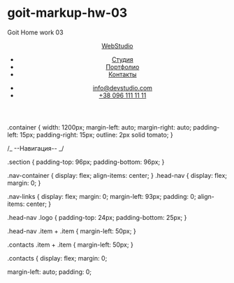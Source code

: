 # goit-markup-hw-03

Goit Home work 03

<header class="nav">
      <div class="container nav-container">
      <nav class="head-nav">
        <a href="./index.html" class="logo" lang="en"><span class="web-logo">Web</span>Studio</a>
        <ul class="nav-links">
          <li class="item"><a href="./index.html" class="link current">Студия</a></li>
          <li class="item"><a href="./portfolio.html" class="link">Портфолио</a></li>
          <li class="item"><a href="#" class="link">Контакты</a></li>
        </ul>
      </nav>
      <ul class="contacts">
        <li class="item"><a href="mailto:info@devstudio.com" class="link contact">info@devstudio.com</a></li>
        <li class="item"><a href="tel:+380961111111" class="link contact">+38 096 111 11 11</a></li>
      </ul>
      </div>
    </header>

.container { width: 1200px; margin-left: auto; margin-right: auto; padding-left: 15px;
padding-right: 15px; outline: 2px solid tomato; }

/_ --Навигация-- _/

.section { padding-top: 96px; padding-bottom: 96px; }

.nav-container { display: flex; align-items: center; } .head-nav { display: flex; margin: 0; }

.nav-links { display: flex; margin: 0; margin-left: 93px; padding: 0; align-items: center; }

.head-nav .logo { padding-top: 24px; padding-bottom: 25px; }

.head-nav .item + .item { margin-left: 50px; }

.contacts .item + .item { margin-left: 50px; }

.contacts { display: flex; margin: 0;

margin-left: auto; padding: 0;

